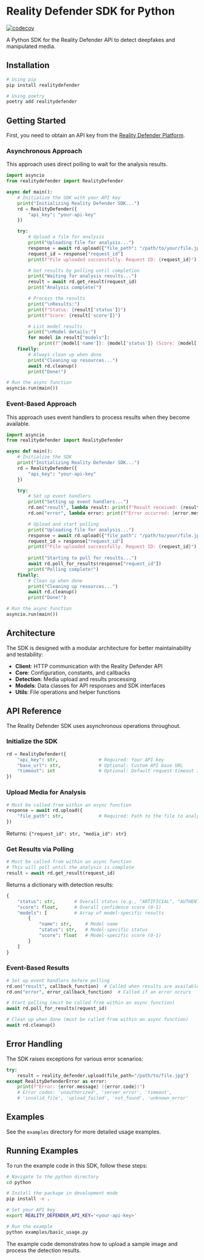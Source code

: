 # Reality Defender SDK for Python

[![codecov](https://codecov.io/gh/Reality-Defender/realitydefender-sdk-python/graph/badge.svg?token=S64OCTEW6B)](https://codecov.io/gh/Reality-Defender/realitydefender-sdk-python)

A Python SDK for the Reality Defender API to detect deepfakes and manipulated media.

## Installation

```bash
# Using pip
pip install realitydefender

# Using poetry
poetry add realitydefender
```

## Getting Started

First, you need to obtain an API key from the [Reality Defender Platform](https://app.realitydefender.ai).

### Asynchronous Approach

This approach uses direct polling to wait for the analysis results.

```python
import asyncio
from realitydefender import RealityDefender

async def main():
    # Initialize the SDK with your API key
    print("Initializing Reality Defender SDK...")
    rd = RealityDefender({
        "api_key": "your-api-key"
    })

    try:
        # Upload a file for analysis
        print("Uploading file for analysis...")
        response = await rd.upload({"file_path": "/path/to/your/file.jpg"})
        request_id = response["request_id"]
        print(f"File uploaded successfully. Request ID: {request_id}")

        # Get results by polling until completion
        print("Waiting for analysis results...")
        result = await rd.get_result(request_id)
        print("Analysis complete!")

        # Process the results
        print("\nResults:")
        print(f"Status: {result['status']}")
        print(f"Score: {result['score']}")

        # List model results
        print("\nModel details:")
        for model in result["models"]:
            print(f"{model['name']}: {model['status']} (Score: {model['score']})")
    finally:
        # Always clean up when done
        print("Cleaning up resources...")
        await rd.cleanup()
        print("Done!")

# Run the async function
asyncio.run(main())
```

### Event-Based Approach

This approach uses event handlers to process results when they become available.

```python
import asyncio
from realitydefender import RealityDefender

async def main():
    # Initialize the SDK
    print("Initializing Reality Defender SDK...")
    rd = RealityDefender({
        "api_key": "your-api-key"
    })

    try:
        # Set up event handlers
        print("Setting up event handlers...")
        rd.on("result", lambda result: print(f"Result received: {result['status']} (Score: {result['score']})"))
        rd.on("error", lambda error: print(f"Error occurred: {error.message}"))

        # Upload and start polling
        print("Uploading file for analysis...")
        response = await rd.upload({"file_path": "/path/to/your/file.jpg"})
        request_id = response["request_id"]
        print(f"File uploaded successfully. Request ID: {request_id}")
        
        print("Starting to poll for results...")
        await rd.poll_for_results(response["request_id"])
        print("Polling complete!")
    finally:
        # Clean up when done
        print("Cleaning up resources...")
        await rd.cleanup()
        print("Done!")

# Run the async function
asyncio.run(main())
```

## Architecture

The SDK is designed with a modular architecture for better maintainability and testability:

- **Client**: HTTP communication with the Reality Defender API
- **Core**: Configuration, constants, and callbacks
- **Detection**: Media upload and results processing
- **Models**: Data classes for API responses and SDK interfaces
- **Utils**: File operations and helper functions

## API Reference

The Reality Defender SDK uses asynchronous operations throughout.

### Initialize the SDK

```python
rd = RealityDefender({
    "api_key": str,               # Required: Your API key
    "base_url": str,              # Optional: Custom API base URL
    "timeout": int                # Optional: Default request timeout in ms
})
```

### Upload Media for Analysis

```python
# Must be called from within an async function
response = await rd.upload({
    "file_path": str,             # Required: Path to the file to analyze
})
```

Returns: `{"request_id": str, "media_id": str}`

### Get Results via Polling

```python
# Must be called from within an async function
# This will poll until the analysis is complete
result = await rd.get_result(request_id)
```

Returns a dictionary with detection results:

```python
{
    "status": str,       # Overall status (e.g., "ARTIFICIAL", "AUTHENTIC")
    "score": float,      # Overall confidence score (0-1)
    "models": [          # Array of model-specific results
        {
            "name": str,     # Model name
            "status": str,   # Model-specific status
            "score": float   # Model-specific score (0-1)
        }
    ]
}
```

### Event-Based Results

```python
# Set up event handlers before polling
rd.on("result", callback_function)  # Called when results are available
rd.on("error", error_callback_function)  # Called if an error occurs

# Start polling (must be called from within an async function)
await rd.poll_for_results(request_id)

# Clean up when done (must be called from within an async function)
await rd.cleanup()
```

## Error Handling

The SDK raises exceptions for various error scenarios:

```python
try:
    result = reality_defender.upload(file_path="/path/to/file.jpg")
except RealityDefenderError as error:
    print(f"Error: {error.message} ({error.code})")
    # Error codes: 'unauthorized', 'server_error', 'timeout', 
    # 'invalid_file', 'upload_failed', 'not_found', 'unknown_error'
```

## Examples

See the `examples` directory for more detailed usage examples.

## Running Examples

To run the example code in this SDK, follow these steps:

```bash
# Navigate to the python directory
cd python

# Install the package in development mode
pip install -e .

# Set your API key
export REALITY_DEFENDER_API_KEY='<your-api-key>'

# Run the example
python examples/basic_usage.py
```

The example code demonstrates how to upload a sample image and process the detection results. 